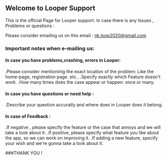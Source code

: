 ## Welcome to Looper Support

This is the official Page for Looper support. In case there is any Issues , Problems or questions :

Please consider emailing us on this email : nk.loop2020@gmail.com
### Important notes when e-mailing us:

#### In case you have problems,crashing, errors in Looper:

.Please consider mentioninig the exact location of the problem: Like the home-page, registration page. etc..
.Specify exactly which Feature doesn't work.
.How many times does the case appear or happen: once or many.

#### In case you have questions or need help : 

.Describe your question accuratly and where does in Looper does it belong.

#### In case of Feedback : 
.If negative , please specify the feature or the case that annoys and we will take a look about it.
.If positive, please specify what feature you like about the app, so we can work on improving it.
.If adding a new feature, specify your wish and we're gonna take a look about it.

###THANK YOU !
